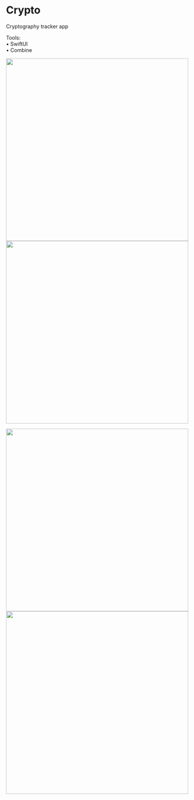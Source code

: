 # Crypto
Cryptography tracker app

<p>
Tools: <br>
• SwiftUI <br>
• Combine <br>
</p>

<p>
<img src="https://user-images.githubusercontent.com/97231324/215273955-dfa40245-73cf-4b54-b937-6b0e5ea7c823.jpg" height=500>
<img src="https://user-images.githubusercontent.com/97231324/215273958-b12cf303-f4a7-48dc-afec-35b3028cedc9.jpg" height=500>
</p>

<p>
<img src="https://user-images.githubusercontent.com/97231324/215273959-e143ec6a-982d-430d-bc3a-bddae4189a65.jpg" height=500>
<img src="https://user-images.githubusercontent.com/97231324/215273960-a3d07b8f-1b99-48ed-80fa-9fa38d03b571.jpg" height=500>
</p>

